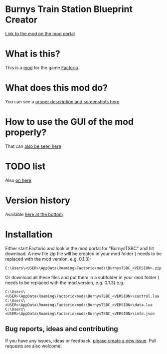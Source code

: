 # Burnys Train Station Blueprint Creator
[Link to the mod on the mod portal](https://mods.factorio.com/mod/BurnysTSBC)

# What is this?
This is a [mod](https://mods.factorio.com/) for the game [Factorio](https://factorio.com/).

# What does this mod do?
You can see a [proper description and screenshots here](https://mods.factorio.com/mod/BurnysTSBC)

# How to use the GUI of the mod properly?
That can [also be seen here](https://mods.factorio.com/mod/BurnysTSBC)

# TODO list
Also [on here](https://mods.factorio.com/mod/BurnysTSBC)

# Version history
Available [here at the bottom](https://mods.factorio.com/mod/BurnysTSBC)

# Installation
Either start Factorio and look in the mod portal for "BurnysTSBC" and hit download.
A new file zip file will be created in your mod folder (<VERSION> needs to be replaced with the mod version, e.g. 0.1.3):
```
C:\Users\<USER>\AppData\Roaming\Factorio\mods\BurnysTSBC_<VERSION>.zip
```

Or download all these files and put them in a subfolder in your mod folder (<VERSION> needs to be replaced with the mod version, e.g. 0.1.3)
e.g.:
```
C:\Users\<USER>\AppData\Roaming\Factorio\mods\BurnysTSBC_<VERSION>\control.lua
C:\Users\<USER>\AppData\Roaming\Factorio\mods\BurnysTSBC_<VERSION>\data.lua
C:\Users\<USER>\AppData\Roaming\Factorio\mods\BurnysTSBC_<VERSION>\info.json
```

## Bug reports, ideas and contributing
If you have any issues, ideas or feedback, [please create a new issue](https://github.com/BurnySc2/BurnysTSBC/issues/new). Pull requests are also welcome!
